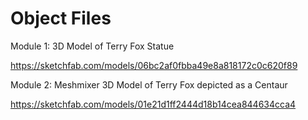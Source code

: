 # Object Files

Module 1: 3D Model of Terry Fox Statue

https://sketchfab.com/models/06bc2af0fbba49e8a818172c0c620f89

Module 2: Meshmixer 3D Model of Terry Fox depicted as a Centaur

https://sketchfab.com/models/01e21d1ff2444d18b14cea844634cca4
